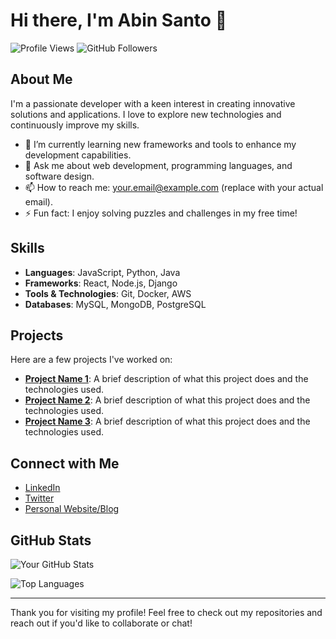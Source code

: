 # Hi there, I'm Abin Santo 👋

![Profile Views](https://komarev.com/ghpvc/?username=abin-santo&color=blue) ![GitHub Followers](https://img.shields.io/github/followers/abin-santo?style=social)

## About Me

I'm a passionate developer with a keen interest in creating innovative solutions and applications. I love to explore new technologies and continuously improve my skills.

- 🌱 I’m currently learning new frameworks and tools to enhance my development capabilities.
- 💬 Ask me about web development, programming languages, and software design.
- 📫 How to reach me: [your.email@example.com](mailto:your.email@example.com) (replace with your actual email).
- ⚡ Fun fact: I enjoy solving puzzles and challenges in my free time!

## Skills

- **Languages**: JavaScript, Python, Java
- **Frameworks**: React, Node.js, Django
- **Tools & Technologies**: Git, Docker, AWS
- **Databases**: MySQL, MongoDB, PostgreSQL

## Projects

Here are a few projects I've worked on:

- **[Project Name 1](link-to-project)**: A brief description of what this project does and the technologies used.
- **[Project Name 2](link-to-project)**: A brief description of what this project does and the technologies used.
- **[Project Name 3](link-to-project)**: A brief description of what this project does and the technologies used.

## Connect with Me

- [LinkedIn](your-linkedin-url)
- [Twitter](your-twitter-url)
- [Personal Website/Blog](your-website-url)

## GitHub Stats

![Your GitHub Stats](https://github-readme-stats.vercel.app/api?username=abin-santo&show_icons=true&theme=radical)

![Top Languages](https://github-readme-stats.vercel.app/api/top-langs/?username=abin-santo&layout=compact&theme=radical)

---

Thank you for visiting my profile! Feel free to check out my repositories and reach out if you'd like to collaborate or chat!
